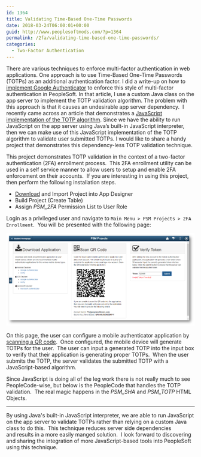```yaml
---
id: 1364
title: Validating Time-Based One-Time Passwords
date: 2018-03-24T06:00:01+00:00
guid: http://www.peoplesoftmods.com/?p=1364
permalink: /2fa/validating-time-based-one-time-passwords/
categories:
  - Two-Factor Authentication
---
```

There are various techniques to enforce multi-factor authentication in web applications. One approach is to use Time-Based One-Time Passwords (TOTPs) as an additional authentication factor. I did a write-up on how to [implement Google Authenticator](/2fa/implementing-google-authenticator-in-peoplesoft/) to enforce this style of multi-factor authentication in PeopleSoft. In that article, I use a custom Java class on the app server to implement the TOTP validation algorithm. The problem with this approach is that it causes an undesirable app server dependency.  I recently came across an article that demonstrates a [JavaScript implementation of the TOTP algorithm](https://www.thepolyglotdeveloper.com/2014/10/generate-time-based-one-time-passwords-javascript/). Since we have the ability to run JavaScript on the app server using Java’s built-in JavaScript interpreter, then we can make use of this JavaScript implementation of the TOTP algorithm to validate user submitted TOTPs. I would like to share a handy project that demonstrates this dependency-less TOTP validation technique.

This project demonstrates TOTP validation in the context of a two-factor authentication (2FA) enrollment process.  This 2FA enrollment utility can be used in a self service manner to allow users to setup and enable 2FA enforcement on their accounts.  If you are interesting in using this project, then perform the following installation steps.

  * [Download](/Development/PSM_2FA_ENROLLMENT.zip) and Import Project into App Designer
  * Build Project (Create Table)
  * Assign _PSM_2FA_ Permission List to User Role

Login as a privileged user and navigate to `Main Menu > PSM Projects > 2FA Enrollment`.  You will be presented with the following page:

[1]: /assets/images/2018/03/2FA_Enrollment.png
[![2FA Enrollment][1]][1]

On this page, the user can configure a mobile authenticator application by [scanning a QR code](/2fa/generating-qr-codes-in-peoplesoft/).  Once configured, the mobile device will generate TOTPs for the user.  The user can input a generated TOTP into the input box to verify that their application is generating proper TOTPs.  When the user submits the TOTP, the server validates the submitted TOTP with a JavaScript-based algorithm.

Since JavaScript is doing all of the leg work there is not really much to see PeopleCode-wise, but below is the PeopleCode that handles the TOTP validation.  The real magic happens in the _PSM_SHA_ and _PSM_TOTP_ HTML Objects.


* * *

By using Java's built-in JavaScript interpreter, we are able to run JavaScript on the app server to validate TOTPs rather than relying on a custom Java class to do this.  This technique reduces server side dependencies and results in a more easily manged solution.  I look forward to discovering and sharing the integration of more JavaScript-based tools into PeopleSoft using this technique.
